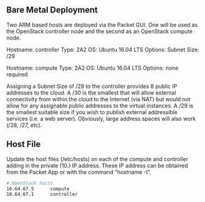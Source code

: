 


## Bare Metal Deployment

Two ARM based hosts are deployed via the Packet GUI. One will be used as the OpenStack controller node and the second as an OpenStack compute node.

Hostname: controller
Type: 2A2
OS: Ubuntu 16.04 LTS
Options: Subnet Size: /29

Hostname: compute
Type: 2A2
OS: Ubuntu 16.04 LTS
Options: none required


Assigning a Subnet Size of /29 to the controller provides 8 public IP addresses to the cloud. A /30 is the smallest that will allow external connectivity from within the cloud to the Internet (via NAT) but would not allow for any assignable public addresses to the virtual instances. A /29 is the smallest suitable size if you wish to publish external addressible services (i.e. a web server). Obviously, large address spaces will also work (/28, /27, etc).


## Host File

Update the host files (/etc/hosts) on each of the compute and controller adding in the private (10.) IP address. These IP address can be obtained from the Packet App or with the command "hostname -I".
```bash
# OpenStack hosts
10.64.67.5      compute
10.64.67.1      controller
```
